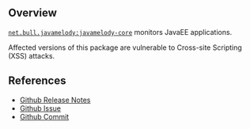 ## Overview
[`net.bull.javamelody:javamelody-core`](http://search.maven.org/#search%7Cga%7C1%7Ca%3A%22javamelody-core%22) monitors JavaEE applications.

Affected versions of this package are vulnerable to Cross-site Scripting (XSS) attacks.

## References
- [Github Release Notes](https://github.com/javamelody/javamelody/wiki/ReleaseNotes#1530)
- [Github Issue](https://github.com/javamelody/javamelody/issues/438)
- [Github Commit](https://github.com/javamelody/javamelody/commit/69b3ed26dde78e0c693fcdedfef0ef57b191e520)
